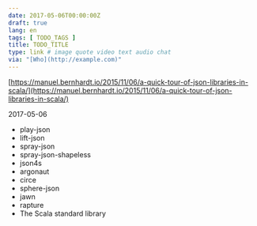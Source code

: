 ```yaml
---
date: 2017-05-06T00:00:00Z
draft: true
lang: en
tags: [ TODO_TAGS ]
title: TODO_TITLE
type: link # image quote video text audio chat
via: "[Who](http://example.com)"
---
```



[https://manuel.bernhardt.io/2015/11/06/a-quick-tour-of-json-libraries-in-scala/](https://manuel.bernhardt.io/2015/11/06/a-quick-tour-of-json-libraries-in-scala/)

2017-05-06
- play-json
- lift-json
- spray-json
- spray-json-shapeless
- json4s
- argonaut
- circe
- sphere-json
- jawn
- rapture
- The Scala standard library


